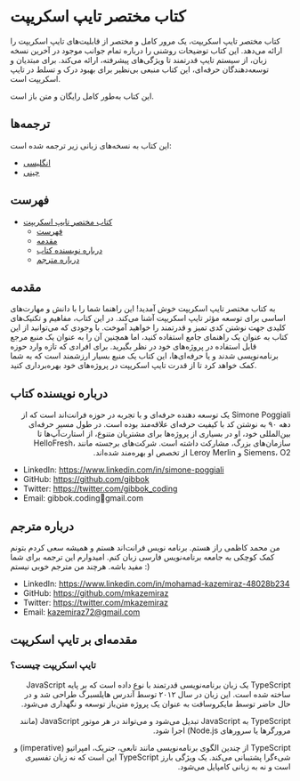 # کتاب مختصر تایپ اسکریپت

کتاب مختصر تایپ اسکریپت، یک مرور کامل و مختصر از قابلیت‌های تایپ اسکریپت را ارائه می‌دهد. این کتاب توضیحات روشنی را درباره تمام جوانب موجود در آخرین نسخه زبان، از سیستم تایپ قدرتمند تا ویژگی‌های پیشرفته، ارائه می‌کند. برای مبتدیان و توسعه‌دهندگان حرفه‌ای، این کتاب منبعی بی‌نظیر برای بهبود درک و تسلط در تایپ اسکریپت است.

این کتاب به‌طور کامل رایگان و متن باز است.

## ترجمه‌ها

این کتاب به نسخه‌های زبانی زیر ترجمه شده است:

- [انگلیسی](../../README.md)
- [چینی](../../README-zh_CN.md)

## فهرست

- [کتاب مختصر تایپ اسکریپت](#کتاب-مختصر-تایپ-اسکریپت)
  - [فهرست](#فهرست)
  - [مقدمه](#مقدمه)
  - [درباره نویسنده کتاب](#درباره-نویسنده-کتاب)
  - [درباره مترجم](#درباره-مترجم)

## مقدمه

به کتاب مختصر تایپ اسکریپت خوش آمدید! این راهنما شما را با دانش و مهارت‌های اساسی برای توسعه مؤثر تایپ اسکریپت آشنا می‌کند. در این کتاب، مفاهیم و تکنیک‌های کلیدی جهت نوشتن کدی تمیز و قدرتمند را خواهید آموخت. با وجودی که می‌توانید از این کتاب به عنوان یک راهنمای جامع استفاده کنید، اما همچنین آن را به عنوان یک منبع مرجع قابل استفاده در پروژه‌های خود در نظر بگیرید. برای افرادی که تازه وارد حوزه برنامه‌نویسی شدند و یا حرفه‌ای‌ها، این کتاب یک منبع بسیار ارزشمند است که به شما کمک خواهد کرد تا از قدرت تایپ اسکریپت در پروژه‌های خود بهره‌برداری کنید.

## درباره نویسنده کتاب

<p dir="rtl">
Simone Poggiali یک توسعه دهنده حرفه‌ای و با تجربه در حوزه فرانت‌اند است که از دهه ۹۰ به نوشتن کد با کیفیت حرفه‌ای علاقه‌مند بوده است. در طول مسیر حرفه‌ای بین‌المللی خود، او در بسیاری از پروژه‌ها برای مشتریان متنوع، از استارت‌آپ‌ها تا سازمان‌های بزرگ، مشارکت داشته است. شرکت‌های برجسته مانند HelloFresh، Siemens، O2 و Leroy Merlin از تخصص او بهره‌مند شده‌اند.

- LinkedIn: https://www.linkedin.com/in/simone-poggiali
- GitHub: https://github.com/gibbok
- Twitter: https://twitter.com/gibbok_coding
- Email: gibbok.coding📧gmail.com

## درباره مترجم

من محمد کاظمی راز هستم. برنامه نویس فرانت‌اند هستم و همیشه سعی کردم بتونم کمک کوچکی به جامعه برنامه‌نویس فارسی زبان کنم. امیدوارم این ترجمه برای شما مفید باشه. هرچند من مترجم خوبی نیستم :)

- LinkedIn: https://www.linkedin.com/in/mohamad-kazemiraz-48028b234
- GitHub: https://github.com/mkazemiraz
- Twitter: https://twitter.com/mkazemiraz
- Email: kazemiraz72@gmail.com

## مقدمه‌ای بر تایپ اسکریپت

### تایپ اسکریپت چیست؟

<p dir="rtl">
TypeScript یک زبان برنامه‌نویسی قدرتمند با نوع داده است که بر پایه JavaScript ساخته شده است. این زبان در سال ۲۰۱۲ توسط آندرس هایلسبرگ طراحی شد و در حال حاضر توسط مایکروسافت به عنوان یک پروژه متن‌باز توسعه و نگهداری می‌شود.
<p dir="rtl">
TypeScript به JavaScript تبدیل می‌شود و می‌تواند در هر موتور JavaScript (مانند مرورگرها یا سرورهای Node.js) اجرا شود.
<p dir="rtl">
TypeScript از چندین الگوی برنامه‌نویسی مانند تابعی، جنریک، امپراتیو (imperative) و شیءگرا پشتیبانی می‌کند. یک ویژگی بارز TypeScript این است که نه زبان تفسیری است و نه به زبانی کامپایل می‌شود.
